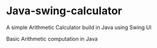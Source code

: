 # Java-swing-calculator
A simple Arithmetic Calculator build in Java using Swing UI 

Basic Arithmetic computation in Java

